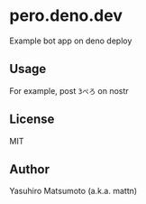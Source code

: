 # pero.deno.dev

Example bot app on deno deploy

## Usage

For example, post `3ぺろ` on nostr

## License

MIT

## Author

Yasuhiro Matsumoto (a.k.a. mattn)
